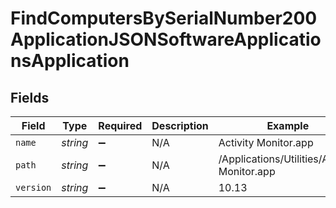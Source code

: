 # FindComputersBySerialNumber200ApplicationJSONSoftwareApplicationsApplication


## Fields

| Field                                        | Type                                         | Required                                     | Description                                  | Example                                      |
| -------------------------------------------- | -------------------------------------------- | -------------------------------------------- | -------------------------------------------- | -------------------------------------------- |
| `name`                                       | *string*                                     | :heavy_minus_sign:                           | N/A                                          | Activity Monitor.app                         |
| `path`                                       | *string*                                     | :heavy_minus_sign:                           | N/A                                          | /Applications/Utilities/Activity Monitor.app |
| `version`                                    | *string*                                     | :heavy_minus_sign:                           | N/A                                          | 10.13                                        |